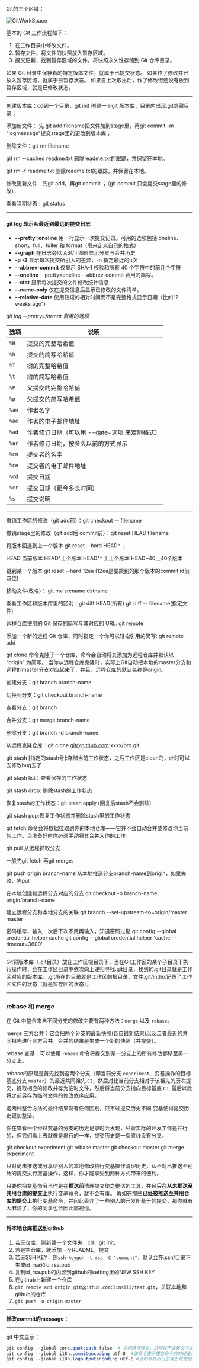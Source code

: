 Git的三个区域：

![GitWorkSpace](PICTURES/GitWorkSpace.png)

基本的 Git 工作流程如下：

1. 在工作目录中修改文件。
2. 暂存文件，将文件的快照放入暂存区域。
3. 提交更新，找到暂存区域的文件，将快照永久性存储到 Git 仓库目录。

如果 Git 目录中保存着的特定版本文件，就属于已提交状态。 如果作了修改并已放入暂存区域，就属于已暂存状态。 如果自上次取出后，作了修改但还没有放到暂存区域，就是已修改状态。

---

创建版本库：cd到一个目录，git init 创建一个git 版本库，目录内出现.git隐藏目录；

添加新文件：  先 git add filename把文件加到stage里，再git commit -m "logmessage"提交stage里的更改到版本库；

删除文件：git rm filename

git rm --cached readme.txt  删除readme.txt的跟踪，并保留在本地。

git rm -f readme.txt  删除readme.txt的跟踪，并保留在本地。

修改更新文件：先git add，再git commit ；（git commit 只会提交stage里的修改）

查看当期状态：git status

---

#### git log  显示从最近到最远的提交日志 

- **--pretty=oneline** 用一行显示一次提交记录。可用的选项包括 oneline、short、full、fuller 和 format（用来定义自己的格式）
- **--graph** 在日志旁以 ASCII 图形显示分支与合并历史
-  **-p -2**   显示每次提交所引入的差异，-n 指定最近的n次
- **--abbrev-commit**  仅显示 SHA-1 校验和所有 40 个字符中的前几个字符
- **--oneline**     --pretty=oneline --abbrev-commit 合用的简写。
- **--stat**        显示每次提交的文件修改统计信息
- **--name-only**    仅在提交信息后显示已修改的文件清单。
- **--relative-date**   使用较短的相对时间而不是完整格式显示日期（比如“2 weeks ago”)

*git log --pretty=format 常用的选项*

| 选项  | 说明                                          |
| ----- | --------------------------------------------- |
| `%H`  | 提交的完整哈希值                              |
| `%h`  | 提交的简写哈希值                              |
| `%T`  | 树的完整哈希值                                |
| `%t`  | 树的简写哈希值                                |
| `%P`  | 父提交的完整哈希值                            |
| `%p`  | 父提交的简写哈希值                            |
| `%an` | 作者名字                                      |
| `%ae` | 作者的电子邮件地址                            |
| `%ad` | 作者修订日期（可以用 --date=选项 来定制格式） |
| `%ar` | 作者修订日期，按多久以前的方式显示            |
| `%cn` | 提交者的名字                                  |
| `%ce` | 提交者的电子邮件地址                          |
| `%cd` | 提交日期                                      |
| `%cr` | 提交日期（距今多长时间）                      |
| `%s`  | 提交说明                                      |

---

撤销工作区的修改（git add前）：git checkout -- filename

撤销stage里的修改（git add后 commit前）：git reset HEAD filename

将版本回退到上一个版本 git reset --hard HEAD^ ；

HEAD 当前版本  HEAD^上个版本  HEAD^^ 上上个版本  HEAD~40上40个版本

跳到某一个版本  git reset --hard 12ea  (12ea是要跳到的那个版本的commit id前四位)

移动文件(改名)： git mv srcname dstname

查看工作区和版本库里的区别：git diff HEAD(所有)  git diff -- filename(指定文件)

远程仓库使用的 Git 保存的简写与其对应的 URL:    git remote

添加一个新的远程 Git 仓库，同时指定一个你可以轻松引用的简写: git remote add <shortname> <url> 

git clone 命令克隆了一个仓库，命令会自动将其添加为远程仓库并默认以 “origin” 为简写。
当你从远程仓库克隆时，实际上Git自动把本地的master分支和远程的master分支对应起来了，并且，远程仓库的默认名称是origin。


创建分支：git branch branch-name

切换到分支：git checkout branch-name

查看分支：git branch

合并分支：git merge branch-name

删除分支：git branch -d branch-name

从远程克隆仓库：git clone git@github.com:xxxx/pro.git

git stash [指定的stash号]:存储当前工作状态，之后工作区是clean的，此时可以去修改bug去了

git stash list：查看保存的工作状态

git stash drop: 删除stash的工作状态

恢复stash的工作状态：git stash apply  (回复后stash不会删除)

git stash pop:恢复工作状态并删除stash里的工作状态

git fetch 命令会将数据拉取到你的本地仓库——它并不会自动合并或修改你当前的工作。当准备好时你必须手动将其合并入你的工作。

git pull 从远程抓取分支

一般先git fetch 再git merge。

git push origin branch-name 从本地推送分支branch-name到origin，如果失败，先pull

在本地创建和远程分支对应的分支 git checkout -b branch-name origin/branch-name

建立远程分支和本地分支的关联 git branch --set-upstream-to=origin/master master

密码缓存，输入一次后下次不用再输入，知道密码过期
git config --global credential.helper cache 
git config --global credential.helper 'cache --timeout=3600'

---

Git将版本库（.git目录）放在工作区根目录下，当在Git工作区的某个子目录下执行操作时，会在工作区目录中依次向上递归寻找.git目录，找到的.git目录就是工作区对应的版本库，.git所在的目录就是工作区的根目录，文件.git/index记录了工作区文件的状态（就是暂存区的状态）。

---

### rebase 和 merge 

在 Git 中整合来自不同分支的修改主要有两种方法：`merge` 以及 `rebase`。

merge 三方合并：它会把两个分支的最新快照(各自最新结果)以及二者最近的共同祖先进行三方合并，合并的结果是生成一个新的快照（并提交）。

rebase 变基：可以使用 `rebase` 命令将提交到某一分支上的所有修改都移至另一分支上。

rebase的原理是首先找到这两个分支（即当前分支 `experiment`、变基操作的目标基底分支 `master`）的最近共同祖先 `C2`，然后对比当前分支相对于该祖先的历次提交，提取相应的修改并存为临时文件，然后将当前分支指向目标基底 `C3`, 最后以此将之前另存为临时文件的修改依序应用。

这两种整合方法的最终结果没有任何区别，只不过提交历史不同,变基使得提交历史更加整洁。

你在查看一个经过变基的分支的历史记录时会发现，尽管实际的开发工作是并行的，但它们看上去就像是串行的一样，提交历史是一条直线没有分叉。

git checkout experiment
git rebase master
git checkout master
git merge experiment


只对尚未推送或分享给别人的本地修改执行变基操作清理历史，从不对已推送至别处的提交执行变基操作，这样，你才能享受到两种方式带来的便利。

只要你把变基命令当作是在**推送前**清理提交使之整洁的工具，并且**只在从未推送至共用仓库的提交上**执行变基命令，就不会有事。 假如在那些**已经被推送至共用仓库的提交上**执行变基命令，并因此丢弃了一些别人的开发所基于的提交，那你就有大麻烦了，你的同事也会因此鄙视你。

---

#### 将本地仓库推送到github

1. 若无仓库，则新建一个文件夹，cd，git init,
2. 若是空仓库，就添加一个README，提交
3. 若无SSH KEY，则`ssh-keygen -t rsa -C "comment"`，默认会在.ssh/目录下生成id_rsa和id_rsa.pub
4. 复制id_rsa.pub的内容到github的setting里的NEW SSH KEY
5. 在github上新建一个仓库
6. `git remote add origin git@github.com:linsili/test.git`，关联本地和github的仓库
7. `git push -u origin master`

---

**修改commit的message**：

---

git 中文显示：

```powershell
git config --global core.quotepath false  # 关闭路径转义，这样就不会转义中文字符了
git config --global i18n.commitencoding utf-8  #该命令表示提交命令的时候使用utf-8编码集提交
git config --global i18n.logoutputencoding utf-8 #该命令表示日志输出时使用utf-8编码集显示
```

